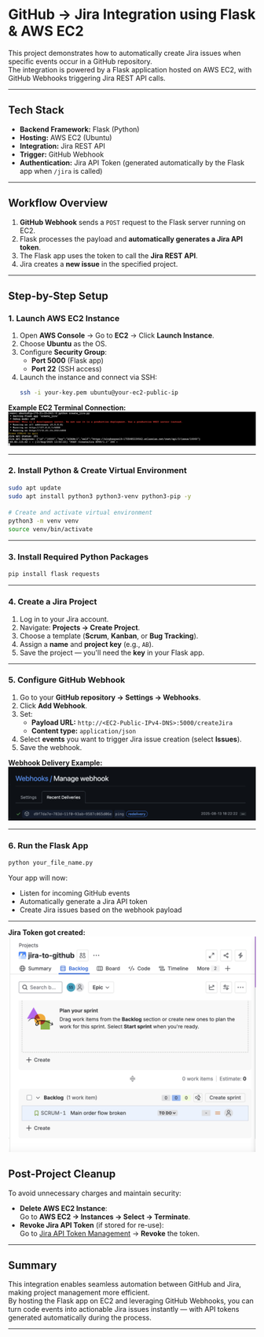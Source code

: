 # GitHub → Jira Integration using Flask & AWS EC2

This project demonstrates how to automatically create Jira issues when specific events occur in a GitHub repository.  
The integration is powered by a Flask application hosted on AWS EC2, with GitHub Webhooks triggering Jira REST API calls.

---

## Tech Stack
- **Backend Framework:** Flask (Python)
- **Hosting:** AWS EC2 (Ubuntu)
- **Integration:** Jira REST API
- **Trigger:** GitHub Webhook
- **Authentication:** Jira API Token (generated automatically by the Flask app when `/jira` is called)

---

## Workflow Overview
1. **GitHub Webhook** sends a `POST` request to the Flask server running on EC2.
2. Flask processes the payload and **automatically generates a Jira API token**.
3. The Flask app uses the token to call the **Jira REST API**.
4. Jira creates a **new issue** in the specified project.

---

## Step-by-Step Setup

### 1. Launch AWS EC2 Instance
1. Open **AWS Console** → Go to **EC2** → Click **Launch Instance**.
2. Choose **Ubuntu** as the OS.
3. Configure **Security Group**:
   - **Port 5000** (Flask app)
   - **Port 22** (SSH access)
4. Launch the instance and connect via SSH:
   ```bash
   ssh -i your-key.pem ubuntu@your-ec2-public-ip
   ```

**Example EC2 Terminal Connection:**  
![EC2 Terminal](Screenshot/ec2-terminal.png)

---

### 2. Install Python & Create Virtual Environment
```bash
sudo apt update
sudo apt install python3 python3-venv python3-pip -y

# Create and activate virtual environment
python3 -m venv venv
source venv/bin/activate
```

---

### 3. Install Required Python Packages
```bash
pip install flask requests
```

---

### 4. Create a Jira Project
1. Log in to your Jira account.
2. Navigate: **Projects → Create Project**.
3. Choose a template (**Scrum**, **Kanban**, or **Bug Tracking**).
4. Assign a **name** and **project key** (e.g., `AB`).
5. Save the project — you'll need the **key** in your Flask app.

---

### 5. Configure GitHub Webhook
1. Go to your **GitHub repository → Settings → Webhooks**.
2. Click **Add Webhook**.
3. Set:
   - **Payload URL:** `http://<EC2-Public-IPv4-DNS>:5000/createJira`
   - **Content type:** `application/json`
4. Select **events** you want to trigger Jira issue creation (select **Issues**).
5. Save the webhook.

**Webhook Delivery Example:**  
![Webhook Delivery](Screenshot/webhook-delivery.png)

---

### 6. Run the Flask App
```bash
python your_file_name.py
```
Your app will now:
- Listen for incoming GitHub events
- Automatically generate a Jira API token
- Create Jira issues based on the webhook payload

---

**Jira Token got created:**
![Jira Token](Screenshot/jira-token.png)

## Post-Project Cleanup
To avoid unnecessary charges and maintain security:
- **Delete AWS EC2 Instance**:  
  Go to **AWS EC2 → Instances → Select → Terminate**.
- **Revoke Jira API Token** (if stored for re-use):  
  Go to [Jira API Token Management](https://id.atlassian.com/manage/api-tokens) → **Revoke** the token.

---

## Summary
This integration enables seamless automation between GitHub and Jira, making project management more efficient.  
By hosting the Flask app on EC2 and leveraging GitHub Webhooks, you can turn code events into actionable Jira issues instantly — with API tokens generated automatically during the process.

---
